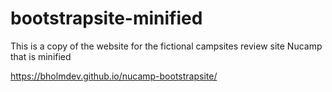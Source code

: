 # bootstrapsite-minified

This is a copy of the website for the fictional campsites review site Nucamp that is minified

https://bholmdev.github.io/nucamp-bootstrapsite/
